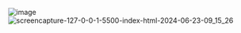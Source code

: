 ![image](https://github.com/raja327/login-modal/assets/57476735/974d8a21-b63e-4a31-bfd1-c732e4ee4928)
![screencapture-127-0-0-1-5500-index-html-2024-06-23-09_15_26](https://github.com/raja327/login-modal/assets/57476735/4768e099-926a-45f7-ba18-2237cb675e28)
